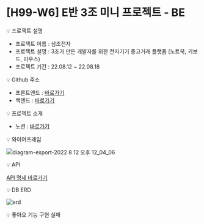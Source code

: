 # [H99-W6] E반 3조 미니 프로젝트 - BE

<aside>
💡 프로젝트 설명

</aside>

- 프로젝트 이름 : 삼조전자
- 프로젝트 설명 : 3조가 만든 개발자를 위한 전자기기 중고거래 플랫폼 (노트북, 키보드, 마우스)
- 프로젝트 기간 : 22.08.12 ~ 22.08.18

<aside>
💡 Github 주소
</aside>

- 프론트엔드 : [바로가기](https://github.com/hanghae99-week6-team3/FE)
- 백엔드 : [바로가기](https://github.com/hanghae99-week6-team3/BE)

<aside>
💡 프로젝트 소개
</aside>

- 노션 : [바로가기](https://speckle-fold-197.notion.site/H99-W6-bdf5475fb95e4593be1b8d12e07af4c5)

<aside>
💡 와이어프레임

</aside>

![diagram-export-2022  8  12  오후 12_04_06](https://user-images.githubusercontent.com/102751923/185364632-292fb2ff-208e-48ea-ace5-5657fced90e2.png)

<aside>
💡 API

</aside>

[API 명세 바로가기](https://speckle-fold-197.notion.site/70b8b083094f47859660a76eaf1b047a?v=77e6025136d24501bf6848a0a0443b0a)

<aside>
💡 DB ERD
</aside>

![erd](https://user-images.githubusercontent.com/102751923/185364731-beae0ee3-b2c2-44f2-a242-397a0655ad21.png)

<aside>
💡 좋아요 기능 구현 실패

</aside>
